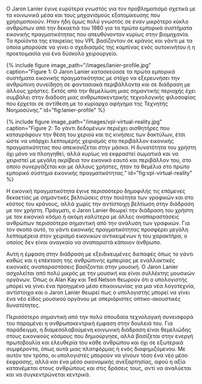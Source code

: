Ο Jaron Lanier έγινε ευρύτερα γνωστός για τον προβληματισμό σχετικά με
τα κοινωνικά μέσα και τους μηχανισμούς εξατομίκευσης που χρησιμοποιούν.
Ηταν ήδη όμως πολύ γνωστός σε έναν μικρότερο κύκλο ανθρώπων από την
δεκαετιά του 1980 για τα πρώτα εμπορικά συστήματα εικονικής
πραγματικότητας που απευθύνονταν κυρίως στην βιομηχανία. Τα προϊόντα της
εταιρείας του VPL βασίζονταν σε κράνος και γάντι με τα οποία μπορούσε να
γίνει ο σχεδιασμός της καμπίνας ενός αυτοκινήτου ή η προετοιμασία για
ένα δύσκολο χειρουργείο.

{% include figure image_path="/images/lanier-profile.jpg" caption="Figure 1: Ο Jaron Lanier κατασκεύασε τα πρώτα εμπορικά συστήματα εικονικής πραγματικότητας με στόχο να εξερευνήσει την ανθρώπινη συνείδηση σε φαντασιακά περιβάλλοντα και σε διάδραση με άλλους χρήστες. Εκτός από την θεμελίωση μιας σημαντικής περιοχής έχει συμβάλει στην διάδοση μιας ανθρωποκεντρικής τεχνολογικής φιλοσοφίας που έρχεται σε αντίθεση με το κυρίαρχο αφήγημα της Τεχνητής Νοημοσύνης." id="fig:lanier-profile" %}

{% include figure image_path="/images/vpl-virtual-reality.jpg" caption="Figure 2: Το γάντι δεδομένων περιέχει αισθητήρες που καταγράφουν την θέση του χεριού και τις κινήσεις των δακτύλων, έτσι ώστε να υπάρχει λεπτομερής χειρισμός στο περιβάλλον εικονικής πραγματικότητας που απεικονίζεται στην μάσκα. Η δυνατότητα του χρήστη όχι μόνο να πλοηγηθεί, αλλά κυρίως να εκφραστεί σωματικά και να χειριστεί με μεγάλη ακρίβεια τον εικονικό εαυτό και περιβάλλον του, στο οποίο συνεργάζεται και με άλλους χρήστες, ήταν τα θεμέλια στο πρώτο εμπορικό σύστημα εικονικής πραγματικότητας." id="fig:vpl-virtual-reality" %}

Η εικονική πραγματικότητα έγινε περισσότερο δημοφιλής τις επόμενες
δεκαετίας με σημαντικές βελτιώσεις στην ποιότητα των γραφικών και στο
κόστος του κράνους, αλλά χωρίς την αντίστοιχη βελτίωση στην διάδραση με
τον χρήστη. Πράγματι, ο Jaron Lanier θεωρεί την διάδραση του χρήστη με
τον εικονικό κόσμο ή ακόμη καλύτερα με άλλες αναπαραστάσεις ανθρώπων
περισσότερο σημαντική από την ανάλυση των γραφικών. Για τον σκοπό αυτό,
το γάντι εικονικής πραγματικότητας προσφέρει μεγάλη λεπτομέρεια στον
χειρισμό εικονικών αντικειμένων ή του χαρακτήρα, ο οποίος δεν είναι
αναγκαίο να αναπαριστά κάποιον άνθρωπο.

Αυτή η έμφαση στην διάδραση με εξειδικευμένες διεπαφές όπως το γάντι
καθώς και η επέκταση της ανθρώπινης εμπειρίας με εναλλακτικές εικονικές
αναπαραστάσεις βασίζονται στην μουσική. O Jaron Lanier ασχολείται από
πολύ μικρός με την μουσική και είναι συλλέκτης μουσικών οργάνων. Όπως οι
Alan Kay και Ted Nelson θεωρούν ότι ο υπολογιστής μπορεί να γίνει ένα
προηγμένο μέσο επικοινωνίας για μια νέα λογοτεχνία, αντίστοιχα και ο
Jaron Lanier θεωρεί πως ο υπολογιστής μπορεί να γίνει ένα νέο είδος
μουσικού οργάνου με απεριόριστες οπτικο-ακουστικές δυνατότητες.

Περισσότερο σημαντική από την πολύ σπουδαία τεχνολογική συνεισφορά του
παραμένει η ανθρωποκεντρική έμφαση στην δουλειά του. Για παράδειγμα, η
διαμεσολαβούμενη κοινωνική διάδραση είναι θεμελιώδης στους εικονικούς
κόσμους που δημιούργησε, αλλά βασίζεται στην ενεργή πρωτοβουλία και
ελευθερία του κάθε ανθρώπου και όχι σε εξωτερικά συμφέροντα, όπως αυτά
μιας πλατφόρμας ή ενός διαφημιζόμενου. Με αυτόν τον τρόπο, οι
υπολογιστές μπορούν να γίνουν τόσο ένα νέο μέσο έκφρασης, αλλά και ένα
μέσο οικονομικής ανεξαρτησίας, αφού η αξία κατανέμεται στους ανθρώπους
και στις δράσεις τους, αντί να αναλύεται και να συγκεντρώνεται κεντρικά.
